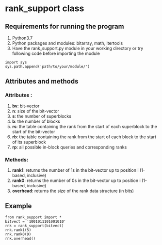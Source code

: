 # rank_support class

## Requirements for running the program
1. Python3.7
2. Python packages and modules: bitarray, math, itertools
3. Have the rank_support.py module in your working directory or
try following code before importing the module
```
import sys
sys.path.append('path/to/your/module/')
```

## Attributes and methods
### Attributes :
1. **bv**: bit-vector
2. **n**: size of the bit-vector
3. **s**: the number of superblocks
4. **b**: the number of blocks
5. **rs**: the table containing the rank from the start of each superblock to the start of the bit-vector
6. **rb**: the table containing the rank from the start of each block to the start of its superblock
7. **rp**: all possible in-block queries and corresponding ranks
### Methods:
1. **rank1**: returns the number of 1s in the bit-vector up to position i (1-based, inclusive)
2. **rank0**: returns the number of 0s in the bit-vector up to position i (1-based, inclusive)
3. **overhead**: returns the size of the rank data structure (in bits)

## Example 
```
from rank_support import *
bitvect = '1001011101001010'
rnk = rank_support(bitvect)
rnk.rank1(5)
rnk.rank0(9)
rnk.overhead()
```
